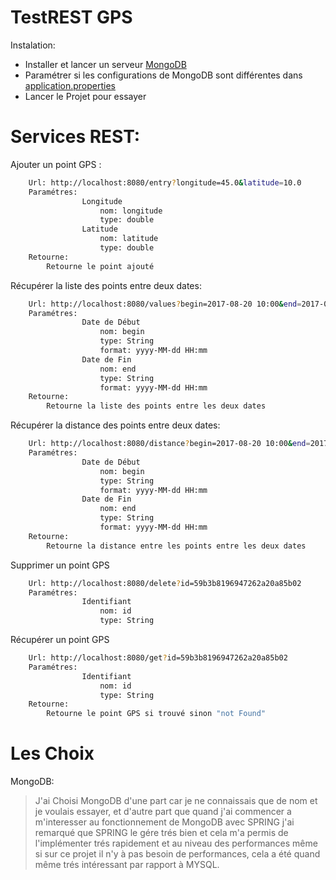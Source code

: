 # TestREST GPS

Instalation:
  - Installer et lancer un serveur [MongoDB](https://www.mongodb.com/download-center#community)
  - Paramétrer si les configurations de MongoDB sont différentes dans [application.properties](https://github.com/IronBladeX/TestRestGPS/blob/master/src/main/resources/application.properties)
  - Lancer le Projet pour essayer

# Services REST:

Ajouter un point GPS :

```sh
    Url: http://localhost:8080/entry?longitude=45.0&latitude=10.0
    Paramétres:
                Longitude
                    nom: longitude
                    type: double
                Latitude
                    nom: latitude
                    type: double
    Retourne:
        Retourne le point ajouté
```

Récupérer la liste des points entre deux dates:

```sh
    Url: http://localhost:8080/values?begin=2017-08-20 10:00&end=2017-08-30 15:00
    Paramétres:
                Date de Début
                    nom: begin
                    type: String
                    format: yyyy-MM-dd HH:mm
                Date de Fin
                    nom: end
                    type: String
                    format: yyyy-MM-dd HH:mm
    Retourne:
        Retourne la liste des points entre les deux dates
```

Récupérer la distance des points entre deux dates:

```sh
    Url: http://localhost:8080/distance?begin=2017-08-20 10:00&end=2017-08-30 15:00
    Paramétres:
                Date de Début
                    nom: begin
                    type: String
                    format: yyyy-MM-dd HH:mm
                Date de Fin
                    nom: end
                    type: String
                    format: yyyy-MM-dd HH:mm
    Retourne:
        Retourne la distance entre les points entre les deux dates
```

Supprimer un point GPS

```sh
    Url: http://localhost:8080/delete?id=59b3b8196947262a20a85b02
    Paramétres:
                Identifiant
                    nom: id
                    type: String
```

Récupérer un point GPS

```sh
    Url: http://localhost:8080/get?id=59b3b8196947262a20a85b02
    Paramétres:
                Identifiant
                    nom: id
                    type: String
    Retourne:
        Retourne le point GPS si trouvé sinon "not Found"
```

# Les Choix

MongoDB:
> J'ai Choisi MongoDB d'une part car je ne connaissais que de nom et je voulais essayer, et d'autre part que quand j'ai commencer a m'interesser au fonctionnement de MongoDB avec SPRING j'ai remarqué que SPRING le gére trés bien et cela m'a permis de l'implémenter trés rapidement et au niveau des performances même si sur ce projet il n'y à pas besoin de performances, cela a été quand même trés intéressant par rapport à MYSQL.
